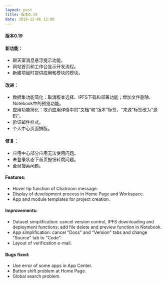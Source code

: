 ```yaml
---
layout: post
title: 版本0.19
date: 2018-12-06 12:00
---
```

#### 版本0.19
#### 新功能：
- 聊天室消息悬浮提示功能。
- 网站首页和工作台显示开发流程。
- 新建项目时提供应用和模块的模块。

#### 改进：
- 数据集功能简化：取消版本选择、IPFS下载和部署功能；增加文件删除、Notebook中的预览功能。
- 应用功能简化：取消应用详情中的“文档”和“版本”标签，“来源”标签改为“源码”。
- 验证邮件样式。
- 个人中心页面排版。

#### 修复：
- 应用中心部分应用无法使用问题。
- 未登录状态下首页按钮转跳问题。
- 全局搜索问题。

#### Features:
- Hover tip function of Chatroom message.
- Display of development process in Home Page and Workspace.
- App and module templates for project creation.

#### Improvements:
- Dataset simplification: cancel version control, IPFS downloading and deployment functions; add file delete and preview function in Notebook.
- App simplification: cancel "Docs" and "Version" tabs and change "Source" tab to "Code".
- Layout of verification e-mail.

#### Bugs fixed:
- Use error of some apps in App Center.
- Button shift problem at Home Page.
- Global search problem.
